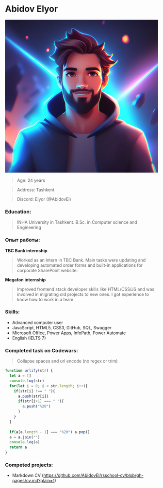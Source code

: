 # Abidov Elyor
![no image](/avatar.jpg)
> Age: 24 years 

> Address: Tashkent

> Discord: Elyor (@AbidovEl)
### Education: 
> INHA University in Tashkent. B.Sc. in Computer science and Engineering

### Опыт работы:

**TBC Bank internship**
> Worked as an intern in TBC Bank. Main tasks were updating and developing automated order forms and built-in applications for corporate SharePoint website.

**Megafon internship** 
> Improved frontend stack developer skills like HTML/CSS/JS and was involved in migrating old projects to new ones. I got experience to know how to work in a team.

### Skills:
* Advanced computer user
* JavaScript, HTML5, CSS3, GitHub, SQL, Swagger
* Microsoft Office, Power Apps, InfoPath, Power Automate
* English (IELTS 7)

### Completed task on Codewars:

> Collapse spaces and url encode (no regex or trim)

```javascript
function urlify(str) {
  let a = []
  console.log(str)
  for(let i = 0; i < str.length; i++){
    if(str[i] !== " "){
      a.push(str[i])
      if(str[i+1] === " "){
        a.push("%20")
      }
    }
  }
  
  if(a[a.length - 1] === "%20") a.pop()
  a = a.join("")
  console.log(a)
  return a
}
```

### Competed projects:
* Markdown CV (https://github.com/AbidovEl/rsschool-cv/blob/gh-pages/cv.md?plain=1)